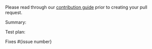 Please read through our [contribution guide](https://github.com/facebookresearch/torcheval/blob/main/CONTRIBUTING.md) prior to creating your pull request.

Summary:
<!-- Change Summary -->

Test plan:
<!--  How you tested the change, ideally with a unit test :) -->

Fixes #{issue number}
<!-- Link the issue this pull request fixes -->
